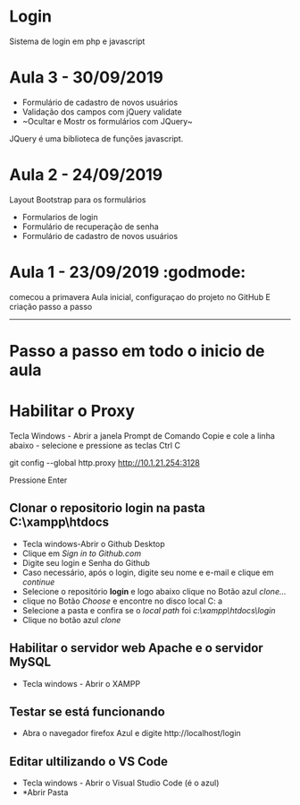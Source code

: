 # Login
Sistema de login em php e javascript

# Aula 3 - 30/09/2019
- Formulário de cadastro de novos usuários
- Validação dos campos com jQuery validate
- ~Ocultar e Mostr os formulários com JQuery~

JQuery é uma biblioteca de funções javascript.

# Aula 2 - 24/09/2019
Layout Bootstrap para os formulários 
- Formularios de login
- Formulário de recuperação de senha
- Formulário de cadastro de novos usuários

# Aula 1 - 23/09/2019 :godmode:
 comecou a primavera
 Aula inicial, configuraçao do projeto no GitHub
 E criação passo a passo

---
# Passo a passo em todo o inicio de aula
# Habilitar o Proxy
Tecla Windows - Abrir a janela Prompt de Comando
Copie e cole a linha abaixo - selecione e pressione as teclas Ctrl C

git config --global http.proxy http://10.1.21.254:3128

Pressione Enter

## Clonar o repositorio **login** na pasta **C:\xampp\htdocs**
- Tecla windows-Abrir o Github Desktop
- Clique em *Sign in to Github.com*
- Digite seu login e Senha do Github
- Caso necessário, após o login, digite seu nome e e-mail e clique em *continue*
- Selecione o repositório **login** e logo abaixo clique no Botão azul *clone...*
- clique no Botão *Choose* e encontre no disco local C: a 
- Selecione a pasta e confira se o *local path* foi *c:\xampp\htdocs\login*
- Clique no botão azul *clone*

## Habilitar o servidor web **Apache** e o servidor **MySQL**
- Tecla windows - Abrir o XAMPP 




## Testar se está funcionando
- Abra o navegador firefox Azul e digite http://localhost/login

## Editar ultilizando o VS Code
- Tecla windows - Abrir o Visual Studio Code (é o azul)
- *Abrir Pasta 

